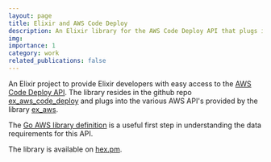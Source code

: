 ```yaml
---
layout: page
title: Elixir and AWS Code Deploy
description: An Elixir library for the AWS Code Deploy API that plugs into the ex_aws system
img:
importance: 1
category: work
related_publications: false
---
```


An Elixir project to provide Elixir developers with easy access to the
[AWS Code Deploy API](https://docs.aws.amazon.com/codedeploy/).
The library resides in the github repo [ex_aws_code_deploy](https://github.com/fmcgeough/ex_aws_code_deploy)
and plugs into the various AWS API's provided by the library [ex_aws](https://hexdocs.pm/ex_aws).

The [Go AWS library definition](https://github.com/aws/aws-sdk-go/blob/master/models/apis/codedeploy/2014-10-06/api-2.json) is a useful first step in understanding the data requirements for this API.

The library is available on [hex.pm](https://hex.pm/packages/ex_aws_code_deploy).
